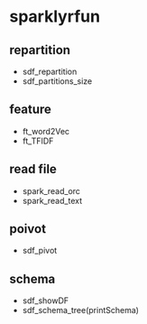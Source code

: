 # sparklyrfun

## repartition
+ sdf_repartition
+ sdf_partitions_size

## feature
+ ft_word2Vec
+ ft_TFIDF

## read file
+ spark_read_orc
+ spark_read_text

## poivot
+ sdf_pivot

## schema
+ sdf_showDF
+ sdf_schema_tree(printSchema)

